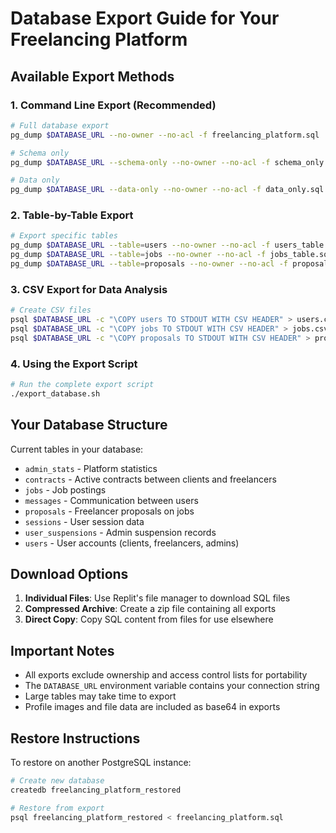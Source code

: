 # Database Export Guide for Your Freelancing Platform

## Available Export Methods

### 1. Command Line Export (Recommended)
```bash
# Full database export
pg_dump $DATABASE_URL --no-owner --no-acl -f freelancing_platform.sql

# Schema only
pg_dump $DATABASE_URL --schema-only --no-owner --no-acl -f schema_only.sql

# Data only  
pg_dump $DATABASE_URL --data-only --no-owner --no-acl -f data_only.sql
```

### 2. Table-by-Table Export
```bash
# Export specific tables
pg_dump $DATABASE_URL --table=users --no-owner --no-acl -f users_table.sql
pg_dump $DATABASE_URL --table=jobs --no-owner --no-acl -f jobs_table.sql
pg_dump $DATABASE_URL --table=proposals --no-owner --no-acl -f proposals_table.sql
```

### 3. CSV Export for Data Analysis
```bash
# Create CSV files
psql $DATABASE_URL -c "\COPY users TO STDOUT WITH CSV HEADER" > users.csv
psql $DATABASE_URL -c "\COPY jobs TO STDOUT WITH CSV HEADER" > jobs.csv
psql $DATABASE_URL -c "\COPY proposals TO STDOUT WITH CSV HEADER" > proposals.csv
```

### 4. Using the Export Script
```bash
# Run the complete export script
./export_database.sh
```

## Your Database Structure

Current tables in your database:
- `admin_stats` - Platform statistics
- `contracts` - Active contracts between clients and freelancers
- `jobs` - Job postings
- `messages` - Communication between users
- `proposals` - Freelancer proposals on jobs
- `sessions` - User session data
- `user_suspensions` - Admin suspension records
- `users` - User accounts (clients, freelancers, admins)

## Download Options

1. **Individual Files**: Use Replit's file manager to download SQL files
2. **Compressed Archive**: Create a zip file containing all exports
3. **Direct Copy**: Copy SQL content from files for use elsewhere

## Important Notes

- All exports exclude ownership and access control lists for portability
- The `DATABASE_URL` environment variable contains your connection string
- Large tables may take time to export
- Profile images and file data are included as base64 in exports

## Restore Instructions

To restore on another PostgreSQL instance:
```bash
# Create new database
createdb freelancing_platform_restored

# Restore from export
psql freelancing_platform_restored < freelancing_platform.sql
```